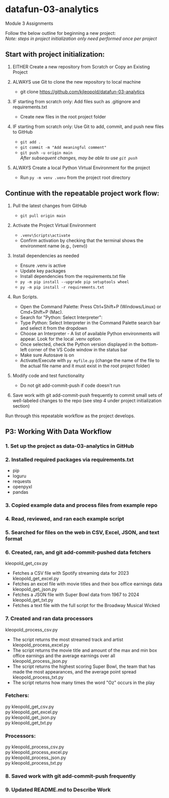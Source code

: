 # datafun-03-analytics
Module 3 Assignments

Follow the below outline for beginning a new project:  
*Note: steps in project initialization only need performed once per project*

## Start with project initialization:
1. EITHER Create a new repository from Scratch or Copy an Existing Project

2. ALWAYS use Git to clone the new repository to local machine
    * git clone https://github.com/kjleopold/datafun-03-analytics

3. IF starting from scratch only: Add files such as .gitignore and requirements.txt
    * Create new files in the root project folder

4. IF starting from scratch only: Use Git to add, commit, and push new files to GitHub
    * `git add .`
    * `git commit -m "Add meaningful comment"`
    * `git push -u origin main`  
    *After subsequent changes, may be able to use `git push`*

5. ALWAYS Create a local Python Virtual Environment for the project
    * Run `py -m venv .venv` from the project root directory

## Continue with the repeatable project work flow:
1. Pull the latest changes from GitHub
    * `git pull origin main`

2. Activate the Project Virtual Environment
    * `.venv\Scripts\activate`
    * Confirm activation by checking that the terminal shows the environment name (e.g.,  (venv))

3. Install dependencies as needed
    * Ensure .venv is active
    * Update key packages
    * Install dependencies from the requirements.txt file
    * `py -m pip install --upgrade pip setuptools wheel`
    * `py -m pip install -r requirements.txt`

4. Run Scripts.
    * Open the Command Palette: Press Ctrl+Shift+P (Windows/Linux) or Cmd+Shift+P (Mac).
    * Search for "Python: Select Interpreter":
    * Type Python: Select Interpreter in the Command Palette search bar and select it from the dropdown
    * Choose an Interpreter - A list of available Python environments will appear. Look for the local .venv option
    * Once selected, check the Python version displayed in the bottom-left corner of the VS Code window in the status bar
    * Make sure Autosave is on
    * Activate/Execute with `py myfile.py` (change the name of the file to the actual file name and it must exist in the root project folder)

5. Modify code and test functionality
    * Do not git add-commit-push if code doesn't run

6. Save work with git add-commit-push frequently to commit small sets of well-labeled changes to the repo (see step 4 under project initialization section)

Run through this repeatable workflow as the project develops. 

## P3: Working With Data Workflow

### 1. Set up the project as data-03-analytics in GitHub

### 2. Installed required packages via requirements.txt
* pip
* loguru
* requests
* openpyxl
* pandas

### 3. Copied example data and process files from example repo

### 4. Read, reviewed, and ran each example script

### 5. Searched for files on the web in CSV, Excel, JSON, and text format

### 6. Created, ran, and git add-commit-pushed data fetchers 
kleopold_get_csv.py
* Fetches a CSV file with Spotify streaming data for 2023  
kleopold_get_excel.py
* Fetches an excel file with movie titles and their box office earnings data  
kleopold_get_json.py
* Fetches a JSON file with Super Bowl data from 1967 to 2024  
kleopold_get_txt.py
* Fetches a text file with the full script for the Broadway Musical Wicked  

### 7. Created and ran data processors
kleopold_process_csv.py
* The script returns the most streamed track and artist  
kleopold_process_excel.py
* The script returns the movie title and amount of the max and min box office earnings and the average earnings over all  
kleopold_process_json.py
* The script returns the highest scoring Super Bowl, the team that has made the most appearances, and the average point spread  
kleopold_process_txt.py
* The script returns how many times the word "Oz" occurs in the play  

### Fetchers:
py kleopold_get_csv.py  
py kleopold_get_excel.py  
py kleopold_get_json.py  
py kleopold_get_txt.py  

### Processors:
py kleopold_process_csv.py  
py kleopold_process_excel.py  
py kleopold_process_json.py  
py kleopold_process_txt.py  

### 8. Saved work with git add-commit-push frequently

### 9. Updated README.md to Describe Work


